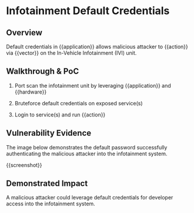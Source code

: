 
# Infotainment Default Credentials

## Overview

<!--
Provide a 1-2 sentence description - see http://cveproject.github.io/docs/content/key-details-phrasing.pdf for tips

This format is a good guide:
[VULNTYPE] in [COMPONENT] in [APPLICATION] allows [ATTACKER] to [IMPACT] via [VECTOR] 
-->

Default credentials in {{application}} allows malicious attacker to {{action}} via {{vector}} on the In-Vehicle Infotainment (IVI) unit. 

## Walkthrough & PoC

<!--
Provide a step-by-step walkthrough on how to access the vulnerable injection point, and how to exploit the vulnerability.
Adding a dot-pointed walkthrough with relevant screenshots will speed triage time and result in faster rewards!
-->

1. Port scan the infotainment unit by leveraging {{application}} and {{hardware}}

1. Bruteforce default credentials on exposed service(s)

1. Login to service(s) and run {{action}}

## Vulnerability Evidence

<!--
Your submission MUST include evidence of the vulnerability and not be theoretical in nature.

For an infotainment vulnerability, please include detailed instructions that can be followed to easily demonstrate and reproduce the issue. 
-->

The image below demonstrates the default password successfully authenticating the malicious attacker into the infotainment system.

{{screenshot}}

## Demonstrated Impact

<!--
Attempt to completely stop the vehicle for functioning if the infotainment system controls mechanical aspect of the vehicle. If this is possible, provide a full proof-of-concept here.
--> 

A malicious attacker could leverage default credentials for developer access into the infotainment system.
